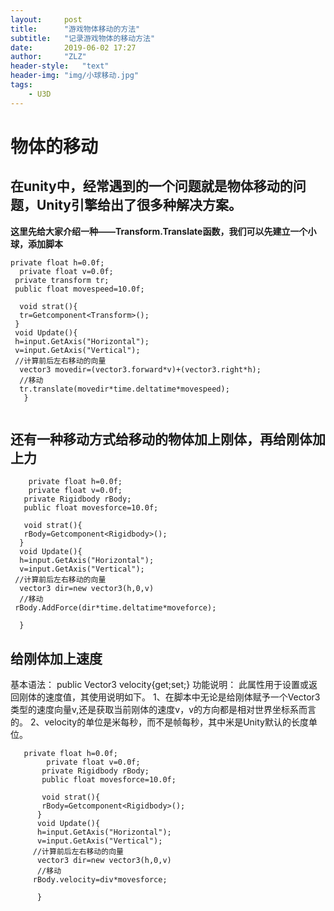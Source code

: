 ```yaml
---
layout:     post
title:      "游戏物体移动的方法"
subtitle:   "记录游戏物体的移动方法"
date:       2019-06-02 17:27
author:     "ZLZ"
header-style:   "text"
header-img: "img/小球移动.jpg"
tags:
    - U3D
---
```

# 物体的移动

## 在unity中，经常遇到的一个问题就是物体移动的问题，Unity引擎给出了很多种解决方案。 
**这里先给大家介绍一种——Transform.Translate函数，我们可以先建立一个小球，添加脚本**
  

```
private float h=0.0f;
  private float v=0.0f;
 private transform tr;
 public float movespeed=10.0f;

  void strat(){
  tr=Getcomponent<Transform>();
 }
 void Update(){
 h=input.GetAxis("Horizontal");
 v=input.GetAxis("Vertical");
 //计算前后左右移动的向量
  vector3 movedir=(vector3.forward*v)+(vector3.right*h);
  //移动
  tr.translate(movedir*time.deltatime*movespeed);
   }


```

## 还有一种移动方式给移动的物体加上刚体，再给刚体加上力
        private float h=0.0f;
        private float v=0.0f;
       private Rigidbody rBody;
       public float movesforce=10.0f;
      
       void strat(){
       rBody=Getcomponent<Rigidbody>();
      }
      void Update(){
      h=input.GetAxis("Horizontal");
      v=input.GetAxis("Vertical");
     //计算前后左右移动的向量
      vector3 dir=new vector3(h,0,v)
      //移动
     rBody.AddForce(dir*time.deltatime*moveforce);
   
      }
   ## 给刚体加上速度
   基本语法： public Vector3 velocity{get;set;}
  功能说明： 此属性用于设置或返回刚体的速度值，其使用说明如下。
    1、在脚本中无论是给刚体赋予一个Vector3类型的速度向量v,还是获取当前刚体的速度v，v的方向都是相对世界坐标系而言的。
    2、velocity的单位是米每秒，而不是帧每秒，其中米是Unity默认的长度单位。
```
   private float h=0.0f;
        private float v=0.0f;
       private Rigidbody rBody;
       public float movesforce=10.0f;
      
       void strat(){
       rBody=Getcomponent<Rigidbody>();
      }
      void Update(){
      h=input.GetAxis("Horizontal");
      v=input.GetAxis("Vertical");
     //计算前后左右移动的向量
      vector3 dir=new vector3(h,0,v)
      //移动
     rBody.velocity=div*movesforce;
   
      }
 
 

```

 
  
